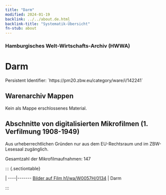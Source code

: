 ```yaml
---
title: "Darm"
modified: 2024-01-19
backlink: ../../about.de.html
backlink-title: "Systematik-Übersicht"
fn-stub: about
---
```


### Hamburgisches Welt-Wirtschafts-Archiv (HWWA)

# Darm

<div class="hint">Persistent Identifier: `https://pm20.zbw.eu/category/ware/i/142241`</div>







## Warenarchiv Mappen





Kein als Mappe erschlossenes Material.



<a id="filmsections" />

## Abschnitte von digitalisierten Mikrofilmen (1. Verfilmung 1908-1949)

<p>Aus urheberrechtlichen Gründen nur aus dem EU-Rechtsraum und im ZBW-Lesesaal zugänglich.</p>


<p>Gesamtzahl der Mikrofilmaufnahmen: 147</p>





::: {.sectiontable}

 | 
----|-------
<a class="btn" href="https://pm20.zbw.eu/film/h1/wa/W0057H/0134" rel="nofollow">Bilder auf Film h1/wa/W0057H/0134</a> | Darm


:::
















